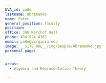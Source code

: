 ```yaml
---
UVA_id: pa8e
lastname: Abramenko
name: Peter
general_position: faculty
position:
office: 306 Kerchof Hall
phone: 434-924-4162
email: pa8e@virginia.edu
image: __SITE_URL__/img/people/Abramenko.jpg
personal_page:


areas:
  - Algebra and Representation Theory
  
---
```

